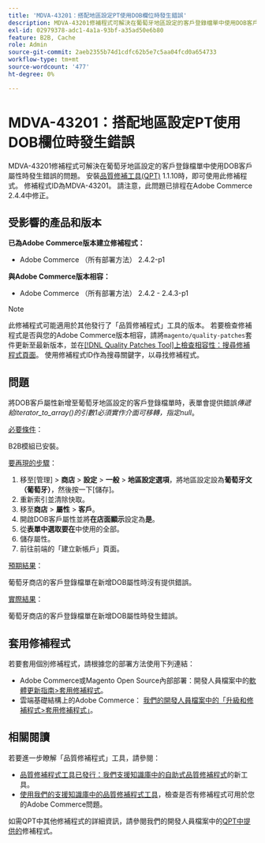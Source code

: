 ```yaml
---
title: 'MDVA-43201：搭配地區設定PT使用DOB欄位時發生錯誤'
description: MDVA-43201修補程式可解決在葡萄牙地區設定的客戶登錄檔單中使用DOB客戶屬性時發生錯誤的問題。 安裝[Quality Patches Tool (QPT)](/help/announcements/adobe-commerce-announcements/magento-quality-patches-released-new-tool-to-self-serve-quality-patches.md) 1.1.10時，即可使用此修補程式。 修補程式ID為MDVA-43201。 請注意，此問題已排程在Adobe Commerce 2.4.4中修正。
exl-id: 02979378-adc1-4a1a-93bf-a35ad50e6b80
feature: B2B, Cache
role: Admin
source-git-commit: 2aeb2355b74d1cdfc62b5e7c5aa04fcd0a654733
workflow-type: tm+mt
source-wordcount: '477'
ht-degree: 0%

---
```


# MDVA-43201：搭配地區設定PT使用DOB欄位時發生錯誤

MDVA-43201修補程式可解決在葡萄牙地區設定的客戶登錄檔單中使用DOB客戶屬性時發生錯誤的問題。 安裝[品質修補工具(QPT)](/help/announcements/adobe-commerce-announcements/magento-quality-patches-released-new-tool-to-self-serve-quality-patches.md) 1.1.10時，即可使用此修補程式。 修補程式ID為MDVA-43201。 請注意，此問題已排程在Adobe Commerce 2.4.4中修正。

## 受影響的產品和版本

**已為Adobe Commerce版本建立修補程式：**

* Adobe Commerce （所有部署方法） 2.4.2-p1

**與Adobe Commerce版本相容：**

* Adobe Commerce （所有部署方法） 2.4.2 - 2.4.3-p1

>[!NOTE]
>
>此修補程式可能適用於其他發行了「品質修補程式」工具的版本。 若要檢查修補程式是否與您的Adobe Commerce版本相容，請將`magento/quality-patches`套件更新至最新版本，並在[[!DNL Quality Patches Tool]上檢查相容性：搜尋修補程式頁面](https://experienceleague.adobe.com/tools/commerce-quality-patches/index.html?lang=zh-Hant)。 使用修補程式ID作為搜尋關鍵字，以尋找修補程式。

## 問題

將DOB客戶屬性新增至葡萄牙地區設定的客戶登錄檔單時，表單會提供錯誤&#x200B;*傳遞給iterator_to_array()的引數1必須實作介面可移轉，指定null*。

<u>必要條件</u>：

B2B模組已安裝。

<u>要再現的步驟</u>：

1. 移至[管理] > **商店** > **設定** > **一般** > **地區設定選項**，將地區設定設為&#x200B;**葡萄牙文（葡萄牙）**，然後按一下[儲存] **&#x200B;**。
1. 重新索引並清除快取。
1. 移至&#x200B;**商店** > **屬性** > **客戶**。
1. 開啟DOB客戶屬性並將&#x200B;**在店面顯示**&#x200B;設定為&#x200B;**是**。
1. 從&#x200B;**表單中選取要在**&#x200B;中使用的全部。
1. 儲存屬性。
1. 前往前端的「建立新帳戶」頁面。

<u>預期結果</u>：

葡萄牙商店的客戶登錄檔單在新增DOB屬性時沒有提供錯誤。

<u>實際結果</u>：

葡萄牙商店的客戶登錄檔單在新增DOB屬性時發生錯誤。

## 套用修補程式

若要套用個別修補程式，請根據您的部署方法使用下列連結：

* Adobe Commerce或Magento Open Source內部部署：開發人員檔案中的[軟體更新指南>套用修補程式](https://experienceleague.adobe.com/zh-hant/docs/commerce-operations/tools/quality-patches-tool/usage)。
* 雲端基礎結構上的Adobe Commerce： [我們的開發人員檔案中的「升級和修補程式>套用修補程式」](https://experienceleague.adobe.com/zh-hant/docs/commerce-cloud-service/user-guide/develop/upgrade/apply-patches)。

## 相關閱讀

若要進一步瞭解「品質修補程式」工具，請參閱：

* [品質修補程式工具已發行：我們支援知識庫中的自助式品質修補程式](/help/announcements/adobe-commerce-announcements/magento-quality-patches-released-new-tool-to-self-serve-quality-patches.md)的新工具。
* [使用我們的支援知識庫中的品質修補程式工具](/help/support-tools/patches-available-in-qpt-tool/check-patch-for-magento-issue-with-magento-quality-patches.md)，檢查是否有修補程式可用於您的Adobe Commerce問題。

如需QPT中其他修補程式的詳細資訊，請參閱我們的開發人員檔案中的[QPT中提供的](https://experienceleague.adobe.com/tools/commerce-quality-patches/index.html?lang=zh-Hant)修補程式。
